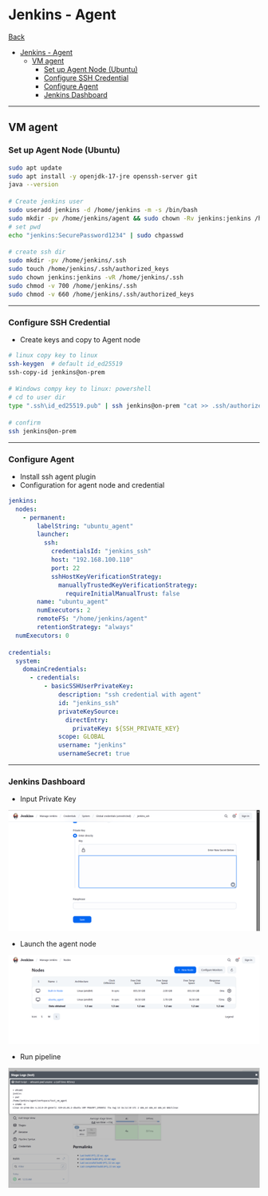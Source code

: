 # Jenkins - Agent

[Back](../README.md)

- [Jenkins - Agent](#jenkins---agent)
  - [VM agent](#vm-agent)
    - [Set up Agent Node (Ubuntu)](#set-up-agent-node-ubuntu)
    - [Configure SSH Credential](#configure-ssh-credential)
    - [Configure Agent](#configure-agent)
    - [Jenkins Dashboard](#jenkins-dashboard)

---

## VM agent

### Set up Agent Node (Ubuntu)

```sh
sudo apt update
sudo apt install -y openjdk-17-jre openssh-server git
java --version

# Create jenkins user
sudo useradd jenkins -d /home/jenkins -m -s /bin/bash
sudo mkdir -pv /home/jenkins/agent && sudo chown -Rv jenkins:jenkins /home/jenkins
# set pwd
echo "jenkins:SecurePassword1234" | sudo chpasswd

# create ssh dir
sudo mkdir -pv /home/jenkins/.ssh
sudo touch /home/jenkins/.ssh/authorized_keys
sudo chown jenkins:jenkins -vR /home/jenkins/.ssh
sudo chmod -v 700 /home/jenkins/.ssh
sudo chmod -v 660 /home/jenkins/.ssh/authorized_keys
```

---

### Configure SSH Credential

- Create keys and copy to Agent node

```sh
# linux copy key to linux
ssh-keygen  # default id_ed25519
ssh-copy-id jenkins@on-prem

# Windows compy key to linux: powershell
# cd to user dir
type ".ssh\id_ed25519.pub" | ssh jenkins@on-prem "cat >> .ssh/authorized_keys"

# confirm
ssh jenkins@on-prem
```

---

### Configure Agent

- Install ssh agent plugin
- Configuration for agent node and credential

```yaml
jenkins:
  nodes:
    - permanent:
        labelString: "ubuntu_agent"
        launcher:
          ssh:
            credentialsId: "jenkins_ssh"
            host: "192.168.100.110"
            port: 22
            sshHostKeyVerificationStrategy:
              manuallyTrustedKeyVerificationStrategy:
                requireInitialManualTrust: false
        name: "ubuntu_agent"
        numExecutors: 2
        remoteFS: "/home/jenkins/agent"
        retentionStrategy: "always"
  numExecutors: 0

credentials:
  system:
    domainCredentials:
      - credentials:
          - basicSSHUserPrivateKey:
              description: "ssh credential with agent"
              id: "jenkins_ssh"
              privateKeySource:
                directEntry:
                  privateKey: ${SSH_PRIVATE_KEY}
              scope: GLOBAL
              username: "jenkins"
              usernameSecret: true
```

---

### Jenkins Dashboard

- Input Private Key

![pic](./pic/private_key.png)

- Launch the agent node

![pic](./pic/agen_node.png)

- Run pipeline

![pic](./pic/pipeline.png)
